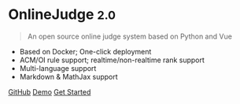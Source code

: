 # OnlineJudge <small>2.0</small>

> An open source online judge system based on Python and Vue

- Based on Docker; One-click deployment
- ACM/OI rule support; realtime/non-realtime rank support
- Multi-language support
- Markdown & MathJax support


[GitHub](https://github.com/QingdaoU/OnlineJudge)
[Demo](https://qduoj.com)
[Get Started](/onlinejudge/guide/deploy)
